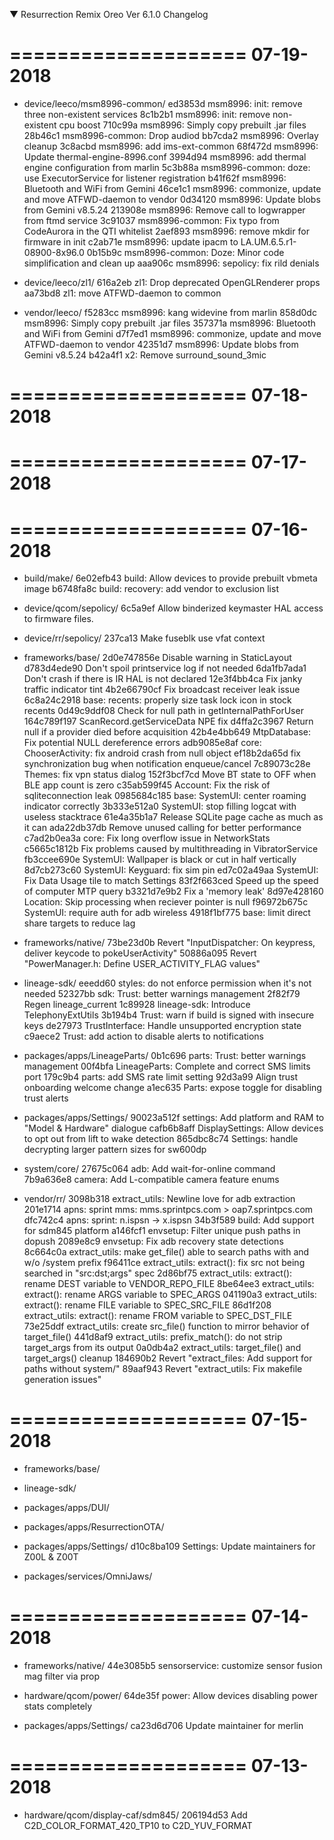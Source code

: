 
 ▼ Resurrection Remix Oreo Ver 6.1.0 Changelog


====================
     07-19-2018
====================


   * device/leeco/msm8996-common/
ed3853d msm8996: init: remove three non-existent services
8c1b2b1 msm8996: init: remove non-existent cpu boost
710c99a msm8996: Simply copy prebuilt .jar files
28b46c1 msm8996-common: Drop audiod
bb7cda2 msm8996: Overlay cleanup
3c8acbd msm8996: add ims-ext-common
68f472d msm8996: Update thermal-engine-8996.conf
3994d94 msm8996: add thermal engine configuration from marlin
5c3b88a msm8996-common: doze: use ExecutorService for listener registration
b41f62f msm8996: Bluetooth and WiFi from Gemini
46ce1c1 msm8996: commonize, update and move ATFWD-daemon to vendor
0d34120 msm8996: Update blobs from Gemini v8.5.24
213908e msm8996: Remove call to logwrapper from ftmd service
3c91037 msm8996-common: Fix typo from CodeAurora in the QTI whitelist
2aef893 msm8996: remove mkdir for firmware in init
c2ab71e msm8996: update ipacm to LA.UM.6.5.r1-08900-8x96.0
0b15b9c msm8996-common: Doze: Minor code simplification and clean up
aaa906c msm8996: sepolicy: fix rild denials

   * device/leeco/zl1/
616a2eb zl1: Drop deprecated OpenGLRenderer props
aa73bd8 zl1: move ATFWD-daemon to common

   * vendor/leeco/
f5283cc msm8996: kang widevine from marlin
858d0dc msm8996: Simply copy prebuilt .jar files
357371a msm8996: Bluetooth and WiFi from Gemini
d7f7ed1 msm8996: commonize, update and move ATFWD-daemon to vendor
42351d7 msm8996: Update blobs from Gemini v8.5.24
b42a4f1 x2: Remove surround_sound_3mic

====================
     07-18-2018
====================


====================
     07-17-2018
====================


====================
     07-16-2018
====================


   * build/make/
6e02efb43 build: Allow devices to provide prebuilt vbmeta image
b6748fa8c build: recovery: add vendor to exclusion list

   * device/qcom/sepolicy/
6c5a9ef Allow binderized keymaster HAL access to firmware files.

   * device/rr/sepolicy/
237ca13 Make fuseblk use vfat context

   * frameworks/base/
2d0e747856e Disable warning in StaticLayout
d783d4ede90 Don't spoil printservice log if not needed
6da1fb7ada1 Don't crash if there is IR HAL is not declared
12e3f4bb4ca Fix janky traffic indicator tint
4b2e66790cf Fix broadcast receiver leak issue
6c8a24c2918 base: recents: properly size task lock icon in stock recents
0d49c9ddf08 Check for null path in getInternalPathForUser
164c789f197 ScanRecord.getServiceData NPE fix
d4ffa2c3967 Return null if a provider died before acquisition
42b4e4bb649 MtpDatabase: Fix potential NULL dereference errors
adb9085e8af core: ChooserActivity: fix android crash from null object
ef18b2da65d fix synchronization bug when notification enqueue/cancel
7c89073c28e Themes: fix vpn status dialog
152f3bcf7cd Move BT state to OFF when BLE app count is zero
c35ab599f45 Account: Fix the risk of sqliteconnection leak
0985684c185 base: SystemUI: center roaming indicator correctly
3b333e512a0 SystemUI: stop filling logcat with useless stacktrace
61e4a35b1a7 Release SQLite page cache as much as it can
ada22db37db Remove unused calling for better performance
c7ad2b0ea3a core: Fix long overflow issue in NetworkStats
c5665c1812b Fix problems caused by multithreading in VibratorService
fb3ccee690e SystemUI: Wallpaper is black or cut in half vertically
8d7cb273c60 SystemUI: Keyguard: fix sim pin
ed7c02a49aa SystemUI: Fix Data Usage tile to match Settings
83f2f663ced Speed up the speed of computer MTP query
b3321d7e9b2 Fix a 'memory leak'
8d97e428160 Location: Skip processing when reciever pointer is null
f96972b675c SystemUI: require auth for adb wireless
4918f1bf775 base: limit direct share targets to reduce lag

   * frameworks/native/
73be23d0b Revert "InputDispatcher: On keypress, deliver keycode to pokeUserActivity"
50886a095 Revert "PowerManager.h: Define USER_ACTIVITY_FLAG values"

   * lineage-sdk/
eeedd60 styles: do not enforce permission when it's not needed
52327bb sdk: Trust: better warnings management
2f82f79 Regen lineage_current
1c89928 lineage-sdk: Introduce TelephonyExtUtils
3b194b4 Trust: warn if build is signed with insecure keys
de27973 TrustInterface: Handle unsupported encryption state
c9aece2 Trust: add action to disable alerts to notifications

   * packages/apps/LineageParts/
0b1c696 parts: Trust: better warnings management
00f4bfa LineageParts: Complete and correct SMS limits port
179c9b4 parts: add SMS rate limit setting
92d3a99 Align trust onboarding welcome change
a1ec635 Parts: expose toggle for disabling trust alerts

   * packages/apps/Settings/
90023a512f settings: Add platform and RAM to "Model & Hardware" dialogue
cafb6b8aff DisplaySettings: Allow devices to opt out from lift to wake detection
865dbc8c74 Settings: handle decrypting larger pattern sizes for sw600dp

   * system/core/
27675c064 adb: Add wait-for-online command
7b9a636e8 camera: Add L-compatible camera feature enums

   * vendor/rr/
3098b318 extract_utils: Newline love for adb extraction
201e1714 apns: sprint mms: mms.sprintpcs.com > oap7.sprintpcs.com
dfc742c4 apns: sprint: n.ispsn -> x.ispsn
34b3f589 build: Add support for sdm845 platform
a146fcf1 envsetup: Filter unique push paths in dopush
2089e8c9 envsetup: Fix adb recovery state detections
8c664c0a extract_utils: make get_file() able to search paths with and w/o /system prefix
f96411ce extract_utils: extract(): fix src not being searched in "src:dst;args" spec
2d86bf75 extract_utils: extract(): rename DEST variable to VENDOR_REPO_FILE
8be64ee3 extract_utils: extract(): rename ARGS variable to SPEC_ARGS
041190a3 extract_utils: extract(): rename FILE variable to SPEC_SRC_FILE
86d1f208 extract_utils: extract(): rename FROM variable to SPEC_DST_FILE
73e25ddf extract_utils: create src_file() function to mirror behavior of target_file()
441d8af9 extract_utils: prefix_match(): do not strip target_args from its output
0a0db4a2 extract_utils: target_file() and target_args() cleanup
184690b2 Revert "extract_files: Add support for paths without system/"
89aaf943 Revert "extract_utils: Fix makefile generation issues"

====================
     07-15-2018
====================


   * frameworks/base/

   * lineage-sdk/

   * packages/apps/DUI/

   * packages/apps/ResurrectionOTA/

   * packages/apps/Settings/
d10c8ba109 Settings: Update maintainers for Z00L & Z00T

   * packages/services/OmniJaws/

====================
     07-14-2018
====================


   * frameworks/native/
44e3085b5 sensorservice: customize sensor fusion mag filter via prop

   * hardware/qcom/power/
64de35f power: Allow devices disabling power stats completely

   * packages/apps/Settings/
ca23d6d706 Update maintainer for merlin

====================
     07-13-2018
====================


   * hardware/qcom/display-caf/sdm845/
206194d53 Add C2D_COLOR_FORMAT_420_TP10 to C2D_YUV_FORMAT

